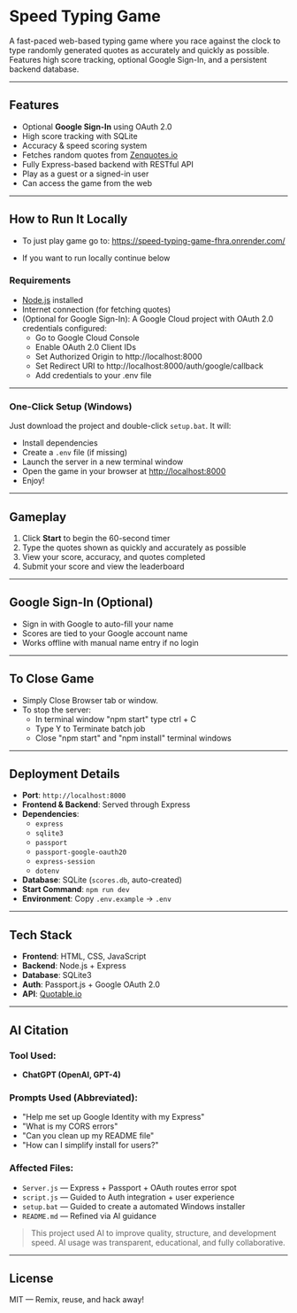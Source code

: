 #  Speed Typing Game

A fast-paced web-based typing game where you race against the clock to type randomly generated quotes as accurately and quickly as possible. Features high score tracking, optional Google Sign-In, and a persistent backend database.

---

##  Features

-  Optional **Google Sign-In** using OAuth 2.0
-  High score tracking with SQLite
-  Accuracy & speed scoring system
-  Fetches random quotes from [Zenquotes.io](https://zenquotes.io/api/random)
-  Fully Express-based backend with RESTful API
-  Play as a guest or a signed-in user
-  Can access the game from the web

---

##  How to Run It Locally

- To just play game go to: https://speed-typing-game-fhra.onrender.com/
  
- If you want to run locally continue below

###  Requirements
- [Node.js](https://nodejs.org/) installed
- Internet connection (for fetching quotes)
- (Optional for Google Sign-In): A Google Cloud project with OAuth 2.0 credentials configured:
    - Go to Google Cloud Console
    - Enable OAuth 2.0 Client IDs
    - Set Authorized Origin to http://localhost:8000
    - Set Redirect URI to http://localhost:8000/auth/google/callback
    - Add credentials to your .env file

---

###  One-Click Setup (Windows)

Just download the project and double-click `setup.bat`. It will:
- Install dependencies
- Create a `.env` file (if missing)
- Launch the server in a new terminal window
- Open the game in your browser at [http://localhost:8000](http://localhost:8000)
- Enjoy!

---

## Gameplay

1. Click **Start** to begin the 60-second timer
2. Type the quotes shown as quickly and accurately as possible
3. View your score, accuracy, and quotes completed
4. Submit your score and view the leaderboard

---

##  Google Sign-In (Optional)

- Sign in with Google to auto-fill your name
- Scores are tied to your Google account name
- Works offline with manual name entry if no login

---
##  To Close Game

- Simply Close Browser tab or window.
- To stop the server:
    - In terminal window "npm start" type ctrl + C
    - Type Y to Terminate batch job
    - Close "npm start" and "npm install" terminal windows

---

##  Deployment Details

- **Port**: `http://localhost:8000`
- **Frontend & Backend**: Served through Express
- **Dependencies**:
  - `express`
  - `sqlite3`
  - `passport`
  - `passport-google-oauth20`
  - `express-session`
  - `dotenv`
- **Database**: SQLite (`scores.db`, auto-created)
- **Start Command**: `npm run dev`
- **Environment**: Copy `.env.example` → `.env`

---

## Tech Stack

- **Frontend**: HTML, CSS, JavaScript
- **Backend**: Node.js + Express
- **Database**: SQLite3
- **Auth**: Passport.js + Google OAuth 2.0
- **API**: [Quotable.io](https://api.quotable.io)

---

## AI Citation

### Tool Used:
- **ChatGPT (OpenAI, GPT-4)**

### Prompts Used (Abbreviated):
- "Help me set up Google Identity with my Express"
- "What is my CORS errors"
- "Can you clean up my README file"
- "How can I simplify install for users?"

### Affected Files:
- `Server.js` — Express + Passport + OAuth routes error spot
- `script.js` — Guided to Auth integration + user experience
- `setup.bat` — Guided to create a automated Windows installer
- `README.md` — Refined via AI guidance

> This project used AI to improve quality, structure, and development speed. AI usage was transparent, educational, and fully collaborative.

---

## License

MIT — Remix, reuse, and hack away!

